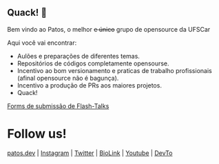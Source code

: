 ## Quack! 👋

Bem vindo ao Patos, o melhor <strike>e único</strike> grupo de opensource da UFSCar

Aqui você vai encontrar:
- Aulões e preparações de diferentes temas.
- Repositórios de códigos completamente opensourse.
- Incentivo ao bom versionamento e praticas de trabalho profissionais (afinal opensource não é bagunça).
- Incentivo a produção de PRs aos maiores projetos.
- Quack!

[Forms de submissão de Flash-Talks](https://docs.google.com/forms/d/1uaKnEJptZBz185yrvaTBXruO87Ix3qfh8LJ-g8cmKzM/edit)

# Follow us!

[patos.dev](https://patos.dev) | [Instagram](https://www.instagram.com/patos.na.ufscar/) | [Twitter](https://x.com/PatosUFSCar) | [BioLink](https://bio.link/patos) | [Youtube](https://www.youtube.com/@PatosUFSCar) | [DevTo](https://dev.to/patos)
